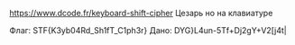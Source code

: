 https://www.dcode.fr/keyboard-shift-cipher
Цезарь но на клавиатуре

Флаг: STF{K3yb04Rd_Sh1fT_C1ph3r}
Дано: DYG}L4un-5Tf+Dj2gY+V2[j4t|
